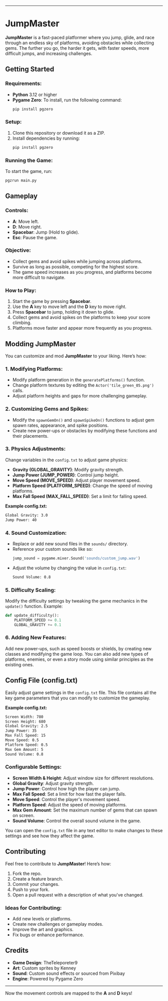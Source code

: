 

---

# JumpMaster

**JumpMaster** is a fast-paced platformer where you jump, glide, and race through an endless sky of platforms, avoiding obstacles while collecting gems. The further you go, the harder it gets, with faster speeds, more difficult jumps, and increasing challenges.

## Getting Started

### Requirements:
- **Python** 3.12 or higher
- **Pygame Zero**: To install, run the following command:
  ```bash
  pip install pgzero
  ```

### Setup:
1. Clone this repository or download it as a ZIP.
2. Install dependencies by running:
   ```bash
   pip install pgzero
   ```

### Running the Game:
To start the game, run:
```bash
pgzrun main.py
```

## Gameplay

### Controls:
- **A**: Move left.
- **D**: Move right.
- **Spacebar**: Jump (Hold to glide).
- **Esc**: Pause the game.

### Objective:
- Collect gems and avoid spikes while jumping across platforms.
- Survive as long as possible, competing for the highest score.
- The game speed increases as you progress, and platforms become more difficult to navigate.

### How to Play:
1. Start the game by pressing **Spacebar**.
2. Use the **A** key to move left and the **D** key to move right.
3. Press **Spacebar** to jump, holding it down to glide.
4. Collect gems and avoid spikes on the platforms to keep your score climbing.
5. Platforms move faster and appear more frequently as you progress.

## Modding JumpMaster
You can customize and mod **JumpMaster** to your liking. Here’s how:

### 1. Modifying Platforms:
- Modify platform generation in the `generatePlatforms()` function.
- Change platform textures by editing the `Actor('tile_green_05.png')` calls.
- Adjust platform heights and gaps for more challenging gameplay.

### 2. Customizing Gems and Spikes:
- Modify the `spawnGemOn()` and `spawnSpikeOn()` functions to adjust gem spawn rates, appearance, and spike positions.
- Create new power-ups or obstacles by modifying these functions and their placements.

### 3. Physics Adjustments:
Change variables in the `config.txt` to adjust game physics:
- **Gravity (GLOBAL_GRAVITY)**: Modify gravity strength.
- **Jump Power (JUMP_POWER)**: Control jump height.
- **Move Speed (MOVE_SPEED)**: Adjust player movement speed.
- **Platform Speed (PLATFORM_SPEED)**: Change the speed of moving platforms.
- **Max Fall Speed (MAX_FALL_SPEED)**: Set a limit for falling speed.

**Example config.txt:**
```txt
Global Gravity: 3.0
Jump Power: 40
```

### 4. Sound Customization:
- Replace or add new sound files in the `sounds/` directory.
- Reference your custom sounds like so:
  ```python
  jump_sound = pygame.mixer.Sound('sounds/custom_jump.wav')
  ```
- Adjust the volume by changing the value in `config.txt`:
  ```txt
  Sound Volume: 0.8
  ```

### 5. Difficulty Scaling:
Modify the difficulty settings by tweaking the game mechanics in the `update()` function. Example:
```python
def update_difficulty():
    PLATFORM_SPEED += 0.1
    GLOBAL_GRAVITY += 0.1
```

### 6. Adding New Features:
Add new power-ups, such as speed boosts or shields, by creating new classes and modifying the game loop. You can also add new types of platforms, enemies, or even a story mode using similar principles as the existing ones.

## Config File (config.txt)
Easily adjust game settings in the `config.txt` file. This file contains all the key game parameters that you can modify to customize the gameplay.

**Example config.txt:**
```txt
Screen Width: 780
Screen Height: 680
Global Gravity: 2.5
Jump Power: 35
Max Fall Speed: 15
Move Speed: 0.5
Platform Speed: 0.5
Max Gem Amount: 5
Sound Volume: 0.8
```

### Configurable Settings:
- **Screen Width & Height**: Adjust window size for different resolutions.
- **Global Gravity**: Adjust gravity strength.
- **Jump Power**: Control how high the player can jump.
- **Max Fall Speed**: Set a limit for how fast the player falls.
- **Move Speed**: Control the player's movement speed.
- **Platform Speed**: Adjust the speed of moving platforms.
- **Max Gem Amount**: Set the maximum number of gems that can spawn on screen.
- **Sound Volume**: Control the overall sound volume in the game.

You can open the `config.txt` file in any text editor to make changes to these settings and see how they affect the game.

## Contributing
Feel free to contribute to **JumpMaster**! Here’s how:

1. Fork the repo.
2. Create a feature branch.
3. Commit your changes.
4. Push to your fork.
5. Open a pull request with a description of what you've changed.

### Ideas for Contributing:
- Add new levels or platforms.
- Create new challenges or gameplay modes.
- Improve the art and graphics.
- Fix bugs or enhance performance.

## Credits
- **Game Design**: TheTeleporeter9
- **Art**: Custom sprites by Kenney
- **Sound**: Custom sound effects or sourced from Pixibay
- **Engine**: Powered by Pygame Zero

---

Now the movement controls are mapped to the **A** and **D** keys!
